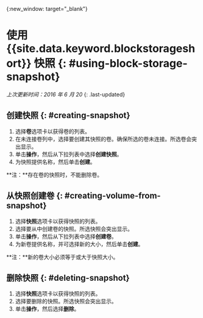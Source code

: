 {:new_window: target="_blank"} 


# 使用 {{site.data.keyword.blockstorageshort}} 快照 {: #using-block-storage-snapshot} 

*上次更新时间：2016 年 6 月 20*
{: .last-updated}

## 创建快照 {: #creating-snapshot} 

1.	选择**卷**选项卡以获得卷的列表。
2.	在未连接卷列中，选择要创建其快照的卷。确保所选的卷未连接。所选卷会突出显示。 
3.	单击**操作**，然后从下拉列表中选择**创建快照**。
4.	为快照提供名称，然后单击**创建**。

**注：**存在卷的快照时，不能删除卷。 

## 从快照创建卷 {: #creating-volume-from-snapshot}

1.	选择**快照**选项卡以获得快照的列表。
2.	选择要从中创建卷的快照。所选快照会突出显示。
3.	单击**操作**，然后从下拉列表中选择**创建卷**。
4.	为新卷提供名称，并可选择新的大小，然后单击**创建**。 

**注：**新的卷大小必须等于或大于快照大小。 

## 删除快照 {: #deleting-snapshot}

1.	选择**快照**选项卡以获得快照的列表。
2.	选择要删除的快照。所选快照会突出显示。
3.	单击**操作**，然后选择**删除**。 



